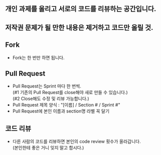 ## 개인 과제를 올리고 서로의 코드를 리뷰하는 공간입니다. 

## 저작권 문제가 될 만한 내용은 제거하고 코드만 올릴 것.

## Fork
- Fork는 한 번만 하면 됩니다.

## Pull Request
- Pull Request는 Sprint 마다 한 번씩.   
  (#1 기존의 Pull Request를 close해야 새로 만들 수 있습니다.)   
  (#2 Close해도 수정 및 리뷰 가능합니다.)
- Pull Request 제목 양식 : "[이름] / Section # / Sprint #"
- Pull Request에 본인 이름과 section명 라벨 꼭 달기 

## 코드 리뷰
- 다른 사람의 코드를 리뷰하면 본인의 code review 횟수가 올라갑니다.   
  (본인한테 좋은 거니 잊지 말고 합시다.)  
  
